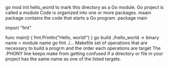go mod init hello_world 
    to mark this directory as a Go module.
    Go project is called a module
Code is organized into one or more packages. maain package contains the code that starts a Go program.
package main

import "fmt"

func main() {
fmt.Println("Hello, world!")
}
go build
./hello_world -> binary name = module name
go fmt ./...
Makefile
    set of operations that are necessary to build a progrm and the order
    each operations are target
    The .PHONY line keeps make from getting confused if a directory or file in your project has the same name as one of the listed targets.